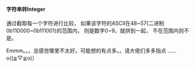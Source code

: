 #### 字符串转Integer
通过截取每一个字符进行比较，
如果该字符的ASCII在48~57(二进制 0b110000~0b111001)的范围内，
则是数字0~9，就拼到一起，
不在范围内则不是。

Emmm。。。总感觉哪里不太好。可能想的有点多。。请大佬们多多指点 ……o((≧▽≦o)）
